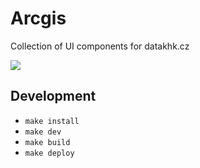 # Arcgis

Collection of UI components for datakhk.cz

![](https://api.microlink.io?url=https://arcgis.vercel.app&screenshot=true&meta=false&embed=screenshot.url)

## Development

- `make install`
- `make dev`
- `make build`
- `make deploy`

